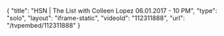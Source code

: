 {
    "title": "HSN | The List with Colleen Lopez 06.01.2017 - 10 PM",
    "type": "solo",
    "layout": "iframe-static",
    "videoId": "112311888",
    "url": "\/tvpembed\/112311888"
}